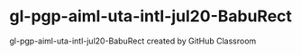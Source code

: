 # gl-pgp-aiml-uta-intl-jul20-BabuRect
gl-pgp-aiml-uta-intl-jul20-BabuRect created by GitHub Classroom
